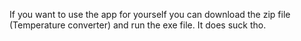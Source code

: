 If you want to use the app for yourself you can download the zip file (Temperature converter) and run the exe file.
It does suck tho.
